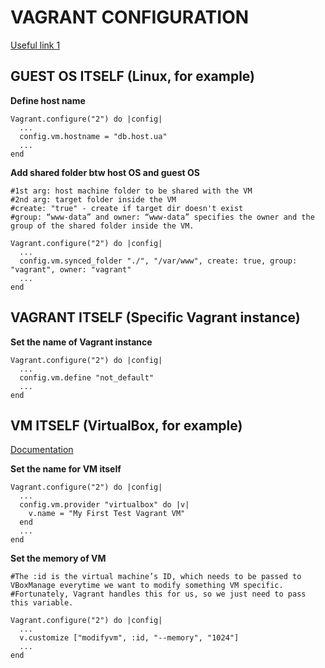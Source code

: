 # VAGRANT CONFIGURATION

[Useful link 1](https://www.sitepoint.com/vagrantfile-explained-setting-provisioning-shell/)

## GUEST OS ITSELF (Linux, for example)

**Define host name**
```
Vagrant.configure("2") do |config|
  ...
  config.vm.hostname = "db.host.ua"
  ...
end
```

**Add shared folder btw host OS and guest OS**
```
#1st arg: host machine folder to be shared with the VM
#2nd arg: target folder inside the VM
#create: "true" - create if target dir doesn't exist
#group: “www-data” and owner: “www-data” specifies the owner and the group of the shared folder inside the VM. 

Vagrant.configure("2") do |config|
  ...
  config.vm.synced_folder "./", "/var/www", create: true, group: "vagrant", owner: "vagrant"
  ...
end
```



## VAGRANT ITSELF (Specific Vagrant instance)

**Set the name of Vagrant instance**
```
Vagrant.configure("2") do |config|
  ...
  config.vm.define "not_default"
  ...
end
```




## VM ITSELF (VirtualBox, for example)

[Documentation](https://www.virtualbox.org/manual/ch08.html#vboxmanage-modifyvm)

**Set the name for VM itself**
```
Vagrant.configure("2") do |config|
  ...
  config.vm.provider "virtualbox" do |v|
    v.name = "My First Test Vagrant VM"
  end
  ...
end
```

**Set the memory of VM**
```
#The :id is the virtual machine’s ID, which needs to be passed to VBoxManage everytime we want to modify something VM specific. #Fortunately, Vagrant handles this for us, so we just need to pass this variable.

Vagrant.configure("2") do |config|
  ...
  v.customize ["modifyvm", :id, "--memory", "1024"]
  ...
end
```



















